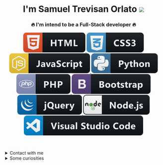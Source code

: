 <h1 align="center">I'm Samuel Trevisan Orlato <img src="https://media.giphy.com/media/WUlplcMpOCEmTGBtBW/giphy.gif" width="30"></h1>
<h3 align="center">🔥 I'm intend to be a Full-Stack developer 🔥</h3>

<p align="center">
<a href="#">
  <img src="https://raw.githubusercontent.com/MikeCodesDotNET/ColoredBadges/master/svg/dev/languages/html.svg" alt="HTML5" style="vertical-align:top margin:6px 4px">
</a>  
<a href="#">
  <img src="https://raw.githubusercontent.com/MikeCodesDotNET/ColoredBadges/master/svg/dev/languages/css3.svg" alt="CSS3" style="vertical-align:top margin:6px 4px">
</a>
<a href="#">
  <img src="https://raw.githubusercontent.com/MikeCodesDotNET/ColoredBadges/master/svg/dev/languages/js.svg" alt="JavaScript" style="vertical-align:top margin:6px 4px">
</a>
<a href="#">
  <img src="https://raw.githubusercontent.com/MikeCodesDotNET/ColoredBadges/master/svg/dev/languages/python.svg" alt="Python 3" style="vertical-align:top margin:6px 4px">
</a>
<a href="#">
  <img src="https://raw.githubusercontent.com/MikeCodesDotNET/ColoredBadges/master/svg/dev/languages/php.svg" alt="PHP" style="vertical-align:top margin:6px 4px">
</a>
<a href="#">
  <img src="https://raw.githubusercontent.com/MikeCodesDotNET/ColoredBadges/master/svg/dev/frameworks/bootstrap.svg" alt="Bootstrap 4" style="vertical-align:top margin:6px 4px">
</a>
<a href="#">
  <img src="https://raw.githubusercontent.com/MikeCodesDotNET/ColoredBadges/master/svg/dev/frameworks/jquery.svg" alt="jQuery" style="vertical-align:top margin:6px 4px">
</a>
<a href="#">
  <img src="https://raw.githubusercontent.com/MikeCodesDotNET/ColoredBadges/master/svg/dev/frameworks/nodejs.svg" alt="Node.js" style="vertical-align:top margin:6px 4px">
</a>
<a href="#">
  <img src="https://github.com/MikeCodesDotNET/ColoredBadges/blob/master/svg/dev/tools/visualstudio_code.svg" alt="VS Code" style="vertical-align:top margin:6px 4px">
</a>
</p>

&nbsp;

<details align="left">
  <summary>Contact with me</summary>
  
  <a href="mailto:samuelorlato@gmail.com">
    <img src="https://raw.githubusercontent.com/MikeCodesDotNET/ColoredBadges/master/svg/social/gmail.svg" alt="Gmail" style="vertical-align:top margin:6px 4px">
  </a>
  <a href="https://api.whatsapp.com/send?phone=5511995193766">
    <img src="https://raw.githubusercontent.com/MikeCodesDotNET/ColoredBadges/master/svg/social/whatsapp.svg" alt="Whatsapp" style="vertical-align:top margin:6px 4px">
  </a>
</details>

<details align="left">
  <summary>Some curiosities</summary>
  
  - 🇧🇷 I'm brazilian;

  - 🌇 I live in "Jundiaí - São Paulo";

  - 🙋‍♂️ I'm 13;

  - 🏫 I'm currently studying in [Colégio Divino Salvador](https://www.divinojundiai.com.br/) and in my programming school [Ctrl+Play](https://www.ctrlplay.com.br/)!
  
  <p><img align="left" src="https://github-readme-stats.vercel.app/api?username=orlatodev&theme=dark&show_icons=true" alt="orlatodev" /></p>
</details>
